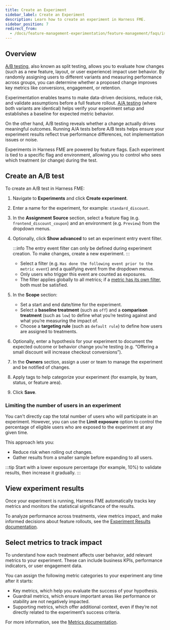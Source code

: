 ```yaml
---
title: Create an Experiment
sidebar_label: Create an Experiment
description: Learn how to create an experiment in Harness FME.
sidebar_position: 7
redirect_from:
  - /docs/feature-management-experimentation/feature-management/faqs/is-there-a-way-to-limit-the-number-of-users-in-an-experiment
---
```


## Overview

[A/B testing](https://www.harness.io/harness-devops-academy/ab-testing), also known as split testing, allows you to evaluate how changes (such as a new feature, layout, or user experience) impact user behavior. By randomly assigning users to different variants and measuring performance across groups, you can determine whether a proposed change improves key metrics like conversions, engagement, or retention.

Experimentation enables teams to make data-driven decisions, reduce risk, and validate assumptions before a full feature rollout. [A/A testing](https://www.harness.io/harness-devops-academy/a-a-testing) (where both variants are identical) helps verify your experiment setup and establishes a baseline for expected metric behavior. 

On the other hand, A/B testing reveals whether a change actually drives meaningful outcomes. Running A/A tests before A/B tests helps ensure your experiment results reflect true performance differences, not implementation issues or noise.

Experiments in Harness FME are powered by feature flags. Each experiment is tied to a specific flag and environment, allowing you to control who sees which treatment (or change) during the test.

## Create an A/B test

To create an A/B test in Harness FME:

1. Navigate to **Experiments** and click **Create experiment**.
1. Enter a name for the experiment, for example: `standard_discount`.
1. In the **Assignment Source** section, select a feature flag (e.g.  `frontend_discount_coupon`) and an environment (e.g. `Preview`) from the dropdown menus.
1. Optionally, click **Show advanced** to set an experiment entry event filter. 

   :::info
   The entry event filter can only be defined during experiment creation. To make changes, create a new experiment.
   :::
   
   - Select a filter (e.g. `Has done the following event prior to the metric event`) and a qualifying event from the dropdown menus. 
   - Only users who trigger this event are counted as exposures. 
   - The filter applies globally to all metrics; if a [metric has its own filter](/docs/feature-management-experimentation/experimentation/metrics/setup/filtering/#applying-a-filter), both must be satisfied.   

1. In the **Scope** section:

   - Set a start and end date/time for the experiment. 
   - Select a **baseline treatment** (such as `off`) and a **comparison treatment** (such as `low`) to define what you’re testing against and what you’re measuring the impact of.
   - Choose a **targeting rule** (such as `default rule`) to define how users are assigned to treatments.

1. Optionally, enter a hypothesis for your experiment to document the expected outcome or behavior change you’re testing (e.g. “Offering a small discount will increase checkout conversions”).
1. In the **Owners** section, assign a user or team to manage the experiment and be notified of changes.
1. Apply tags to help categorize your experiment (for example, by team, status, or feature area).
1. Click **Save**. 

### Limiting the number of users in an experiment

You can't directly cap the total number of users who will participate in an experiment. However, you can use the **Limit exposure** option to control the percentage of eligible users who are exposed to the experiment at any given time.

This approach lets you:

- Reduce risk when rolling out changes.
- Gather results from a smaller sample before expanding to all users.

:::tip
Start with a lower exposure percentage (for example, 10%) to validate results, then increase it gradually.
:::

## View experiment results

Once your experiment is running, Harness FME automatically tracks key metrics and monitors the statistical significance of the results. 

To analyze performance across treatments, view metrics impact, and make informed decisions about feature rollouts, see the [Experiment Results documentation](/docs/feature-management-experimentation/experimentation/experiment-results/).

## Select metrics to track impact

To understand how each treatment affects user behavior, add relevant metrics to your experiment. These can include business KPIs, performance indicators, or user engagement data.

You can assign the following metric categories to your experiment any time after it starts:

* Key metrics, which help you evaluate the success of your hypothesis.
* Guardrail metrics, which ensure important areas like performance or stability are not negatively impacted.
* Supporting metrics, which offer additional context, even if they’re not directly related to the experiment’s success criteria.

For more information, see the [Metrics documentation](/docs/feature-management-experimentation/experimentation/metrics/).